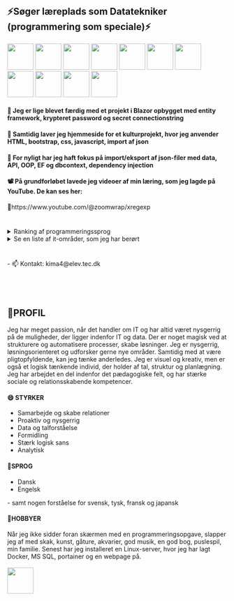 <h2>⚡Søger læreplads som Datatekniker (programmering som speciale)⚡</h2>
<span><img src="https://cdn.jsdelivr.net/gh/devicons/devicon@latest/icons/csharp/csharp-original.svg" / width=60px">
<img src="https://cdn.jsdelivr.net/gh/devicons/devicon@latest/icons/microsoftsqlserver/microsoftsqlserver-original.svg" / width=60px">
<img src="https://cdn.jsdelivr.net/gh/devicons/devicon@latest/icons/html5/html5-original.svg" / width=60px>
<img src="https://cdn.jsdelivr.net/gh/devicons/devicon@latest/icons/bootstrap/bootstrap-original.svg" / width=60px">
<img src="https://cdn.jsdelivr.net/gh/devicons/devicon@latest/icons/azure/azure-original.svg" / width=60px">
<img src="https://cdn.jsdelivr.net/gh/devicons/devicon@latest/icons/json/json-original.svg" / width=60px>
<img src="https://cdn.jsdelivr.net/gh/devicons/devicon@latest/icons/javascript/javascript-original.svg" / width=60px">
<img src="https://cdn.jsdelivr.net/gh/devicons/devicon@latest/icons/blazor/blazor-original.svg" / width=60px">
<img src="https://cdn.jsdelivr.net/gh/devicons/devicon@latest/icons/docker/docker-original.svg" / width=60px">
<img src="https://cdn.jsdelivr.net/gh/devicons/devicon@latest/icons/photoshop/photoshop-original.svg" / width=60px">
<img src="https://cdn.jsdelivr.net/gh/devicons/devicon@latest/icons/github/github-original.svg" / width=60px">


          
          
</span>

<h4>🔭 Jeg er lige blevet færdig med et projekt i Blazor opbygget med entity framework, krypteret password og secret connectionstring</h4>
<h4>🎴 Samtidig laver jeg hjemmeside for et kulturprojekt, hvor jeg anvender HTML, bootstrap, css, javascript, import af json</h4>
<h4> 🌱 For nyligt har jeg haft fokus på import/eksport af json-filer med data, API, OOP, EF og dbcontext, dependency injection</h4>
<h4> 📽️ På grundforløbet lavede jeg videoer af min læring, som jeg lagde på YouTube. De kan ses her:</h4>
🔗https://www.youtube.com/@zoomwrap/xregexp</a>

<h1>
</h1>
<details>
<summary>Ranking af programmeringssprog</summary>

| Rank | Sprog      |
|-----:|------------|
|     1| C#         |
|     2| MS SQL     |
|     3| HTML, CSS  |
|     4| JavaScript |
</details>

<details>
<summary>Se en liste af it-områder, som jeg har berørt</summary>

| Rank | Sprog                 |
|-----:|-----------------------|
|     1| Blazor                |
|     2| MVC                   |
|     3| Entity Framwork       |
|     4| Dependency Injection  |
|     5| Docker, Portainer     |
|     6| Linux                 |
|     7| OpenText, DM server   |
|     8| Azure Insights        |
|     9| Azure Secrets         |
|     10| Azure Webjobs        |

</details>
<h1></h1>
- 📫 Kontakt: kima4@elev.tec.dk
<h1></h1>

<br>
<h2>🪪PROFIL</h2>
Jeg har meget passion, når det handler 
om IT og har altid været nysgerrig på de 
muligheder, der ligger indenfor IT og data. 
Der er noget magisk ved at strukturere og 
automatisere processer, skabe løsninger. 
Jeg er nysgerrig, løsningsorienteret og udforsker gerne nye 
områder. Samtidig med at være 
pligtopfyldende, kan jeg tænke 
anderledes. Jeg er visuel og kreativ, men er 
også et logisk tænkende individ, der holder 
af tal, struktur og planlægning. 
Jeg har arbejdet en del indenfor det 
pædagogiske felt, og har stærke sociale 
og relationsskabende kompetencer. 

<h4>😄 STYRKER</h4>
<ul>
<li>Samarbejde og skabe relationer </li>
<li>Proaktiv og nysgerrig </li>
<li>Data og talforståelse </li>
<li>Formidling </li>
<li>Stærk logisk sans</li>
<li>Analytisk </li>
</ul>

<h4>🏡SPROG</h4>
<ul>
  <li>Dansk </li>
  <li>Engelsk </li>
</ul>
- samt nogen forståelse for svensk, tysk, fransk og japansk

<h4>🎨HOBBYER</h4>
Når jeg ikke sidder foran skærmen med en programmeringsopgave, slapper jeg af med skak, kunst, gåture, akvarier, god musik, en god bog, puslespil, min familie. 
Senest har jeg installeret en Linux-server, hvor jeg har lagt Docker, MS SQL, portainer og en webpage på.
<br><br>
<a href="https://www.linkedin.com/in/kim-m-9b9416159/"><img src="https://cdn.jsdelivr.net/gh/devicons/devicon@latest/icons/linkedin/linkedin-original.svg" / width="60px"></a>                   

